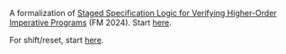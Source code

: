 
A formalization of [Staged Specification Logic for Verifying Higher-Order Imperative Programs](https://dl.acm.org/doi/10.1007/978-3-031-71162-6_26) (FM 2024). Start [here](https://dariusf.github.io/staged/staged.Logic.html).


For shift/reset, start [here](https://dariusf.github.io/staged/shiftreset.index.html).
